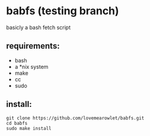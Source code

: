 # babfs (testing branch)
basicly a bash fetch script
## requirements:
- bash
- a *nix system
- make
- cc
- sudo
## install:
```
git clone https://github.com/lovemearowlet/babfs.git
cd babfs
sudo make install
```
